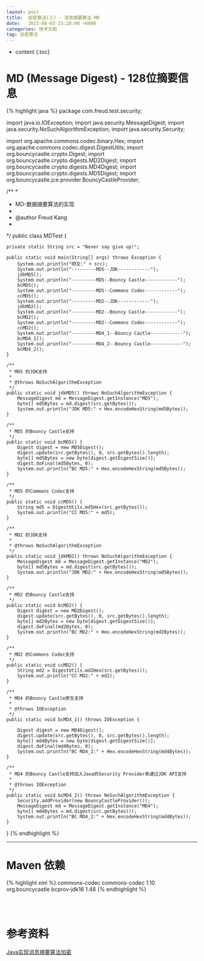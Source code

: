 ```yaml
---
layout: post
title:  加密算法(三) - 消息摘要算法-MD
date:   2015-08-03 23:28:00 +0800
categories: 技术文档
tag: 加密算法
---
```


* content
{:toc}


MD (Message Digest) - 128位摘要信息
====================================

{% highlight java %}
package com.freud.test.security;

import java.io.IOException;
import java.security.MessageDigest;
import java.security.NoSuchAlgorithmException;
import java.security.Security;

import org.apache.commons.codec.binary.Hex;
import org.apache.commons.codec.digest.DigestUtils;
import org.bouncycastle.crypto.Digest;
import org.bouncycastle.crypto.digests.MD2Digest;
import org.bouncycastle.crypto.digests.MD4Digest;
import org.bouncycastle.crypto.digests.MD5Digest;
import org.bouncycastle.jce.provider.BouncyCastleProvider;

/**
 * 
 * MD-数据摘要算法的实现
 * 
 * @author Freud Kang
 * 
 */
public class MDTest {

	private static String src = "Never say give up!";

	public static void main(String[] args) throws Exception {
		System.out.println("明文:" + src);
		System.out.println("---------MD5--JDK------------");
		jdkMD5();
		System.out.println("---------MD5--Bouncy Castle------------");
		bcMD5();
		System.out.println("---------MD5--Commons Codec------------");
		ccMD5();
		System.out.println("---------MD2--JDK------------");
		jdkMD2();
		System.out.println("---------MD2--Bouncy Castle------------");
		bcMD2();
		System.out.println("---------MD2--Commons Codec------------");
		ccMD2();
		System.out.println("---------MD4_1--Bouncy Castle------------");
		bcMD4_1();
		System.out.println("---------MD4_2--Bouncy Castle------------");
		bcMD4_2();
	}

	/**
	 * MD5 的JDK支持
	 * 
	 * @throws NoSuchAlgorithmException
	 */
	public static void jdkMD5() throws NoSuchAlgorithmException {
		MessageDigest md = MessageDigest.getInstance("MD5");
		byte[] md5Bytes = md.digest(src.getBytes());
		System.out.println("JDK MD5:" + Hex.encodeHexString(md5Bytes));
	}

	/**
	 * MD5 的Bouncy Castle支持
	 */
	public static void bcMD5() {
		Digest digest = new MD5Digest();
		digest.update(src.getBytes(), 0, src.getBytes().length);
		byte[] md5Bytes = new byte[digest.getDigestSize()];
		digest.doFinal(md5Bytes, 0);
		System.out.println("BC MD5:" + Hex.encodeHexString(md5Bytes));
	}

	/**
	 * MD5 的Commons Codec支持
	 */
	public static void ccMD5() {
		String md5 = DigestUtils.md5Hex(src.getBytes());
		System.out.println("CC MD5:" + md5);
	}

	/**
	 * MD2 的JDK支持
	 * 
	 * @throws NoSuchAlgorithmException
	 */
	public static void jdkMD2() throws NoSuchAlgorithmException {
		MessageDigest md = MessageDigest.getInstance("MD2");
		byte[] md5Bytes = md.digest(src.getBytes());
		System.out.println("JDK MD2:" + Hex.encodeHexString(md5Bytes));
	}

	/**
	 * MD2 的Bouncy Castle支持
	 */
	public static void bcMD2() {
		Digest digest = new MD2Digest();
		digest.update(src.getBytes(), 0, src.getBytes().length);
		byte[] md2Bytes = new byte[digest.getDigestSize()];
		digest.doFinal(md2Bytes, 0);
		System.out.println("BC MD2:" + Hex.encodeHexString(md2Bytes));
	}

	/**
	 * MD2 的Commons Codec支持
	 */
	public static void ccMD2() {
		String md2 = DigestUtils.md2Hex(src.getBytes());
		System.out.println("CC MD2:" + md2);
	}

	/**
	 * MD4 的Bouncy Castle原生支持
	 * 
	 * @throws IOException
	 */
	public static void bcMD4_1() throws IOException {

		Digest digest = new MD4Digest();
		digest.update(src.getBytes(), 0, src.getBytes().length);
		byte[] md4Bytes = new byte[digest.getDigestSize()];
		digest.doFinal(md4Bytes, 0);
		System.out.println("BC MD4_2:" + Hex.encodeHexString(md4Bytes));
	}

	/**
	 * MD4 的Bouncy Castle支持加入Java的Security Provider来通过JDK API支持
	 * 
	 * @throws IOException
	 */
	public static void bcMD4_2() throws NoSuchAlgorithmException {
		Security.addProvider(new BouncyCastleProvider());
		MessageDigest md = MessageDigest.getInstance("MD4");
		byte[] md4Bytes = md.digest(src.getBytes());
		System.out.println("BC MD4_2:" + Hex.encodeHexString(md4Bytes));
	}
}
{% endhighlight %}

---

Maven 依赖
====================================

{% highlight xml %}
<dependencies>
	<dependency>
		<groupId>commons-codec</groupId>
		<artifactId>commons-codec</artifactId>
		<version>1.10</version>
	</dependency>
	<dependency>
		<groupId>org.bouncycastle</groupId>
		<artifactId>bcprov-jdk16</artifactId>
		<version>1.46</version>
	</dependency>
</dependencies>
{% endhighlight %}

<br />
<br />

参考资料
===========================

[Java实现消息摘要算法加密](http://www.imooc.com/learn/286?src=sugc)

<br />
<br />